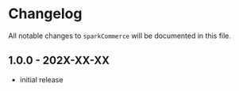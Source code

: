 # Changelog

All notable changes to `sparkCommerce` will be documented in this file.

## 1.0.0 - 202X-XX-XX

- initial release
